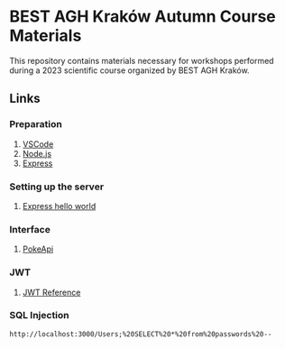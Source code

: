# BEST AGH Kraków Autumn Course Materials

This repository contains materials necessary for workshops performed during a 2023 scientific course organized by BEST AGH Kraków.

## Links
### Preparation
1. [VSCode](https://code.visualstudio.com/)
2. [Node.js](https://nodejs.org/en/download) 
3. [Express](https://www.npmjs.com/package/express)

### Setting up the server
1. [Express hello world](https://expressjs.com/en/starter/hello-world.html)

### Interface
1. [PokeApi](https://pokeapi.co/api/v2/pokemon/ditto)

### JWT
1. [JWT Reference](https://github.com/auth0/node-jsonwebtoken#jwtsignpayload-secretorprivatekey-options-callback)

### SQL Injection
`http://localhost:3000/Users;%20SELECT%20*%20from%20passwords%20--`
